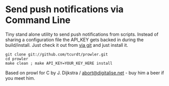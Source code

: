 # Send push notifications via Command Line

Tiny stand alone utility to send push notifications from scripts. Instead of sharing a configuration file the API_KEY gets backed in during the build/install. Just check it out from [via git](http://github.com/tcurdt/prowler/tree/master) and just install it.

    git clone git://github.com/tcurdt/prowler.git
    cd prowler
    make clean ; make API_KEY=YOUR_KEY_HERE install

Based on prowl for C by J. Dijkstra / abort@digitalise.net - buy him a beer if you meet him.
